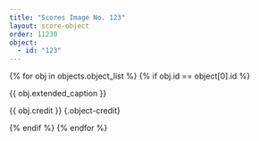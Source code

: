 ```yaml
---
title: "Scores Image No. 123"
layout: score-object
order: 11230
object:
  - id: "123"
---
```


{% for obj in objects.object_list %}
{% if obj.id == object[0].id %}

{{ obj.extended_caption }}

{{ obj.credit }} {.object-credit}

{% endif %}
{% endfor %}
